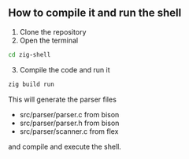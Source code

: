 ## How to compile it and run the shell
1. Clone the repository
2. Open the terminal

```bash
cd zig-shell
```

3. Compile the code and run it

```bash
zig build run
```

This will generate the parser files

- src/parser/parser.c  from bison
- src/parser/parser.h  from bison
- src/parser/scanner.c from flex

and compile and execute the shell.

